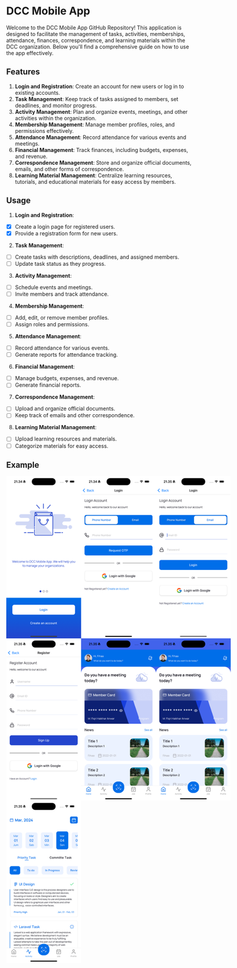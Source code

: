 # DCC Mobile App

Welcome to the DCC Mobile App GitHub Repository! This application is designed to facilitate the management of tasks, activities, memberships, attendance, finances, correspondence, and learning materials within the DCC organization. Below you'll find a comprehensive guide on how to use the app effectively.

## Features

1. **Login and Registration**: Create an account for new users or log in to existing accounts.
2. **Task Management**: Keep track of tasks assigned to members, set deadlines, and monitor progress.
3. **Activity Management**: Plan and organize events, meetings, and other activities within the organization.
4. **Membership Management**: Manage member profiles, roles, and permissions effectively.
5. **Attendance Management**: Record attendance for various events and meetings.
6. **Financial Management**: Track finances, including budgets, expenses, and revenue.
7. **Correspondence Management**: Store and organize official documents, emails, and other forms of correspondence.
8. **Learning Material Management**: Centralize learning resources, tutorials, and educational materials for easy access by members.

## Usage

1. **Login and Registration**:

- [x] Create a login page for registered users.
- [x] Provide a registration form for new users.

2. **Task Management**:

- [ ] Create tasks with descriptions, deadlines, and assigned members.
- [ ] Update task status as they progress.

3. **Activity Management**:

- [ ] Schedule events and meetings.
- [ ] Invite members and track attendance.

4. **Membership Management**:

- [ ] Add, edit, or remove member profiles.
- [ ] Assign roles and permissions.

5. **Attendance Management**:

- [ ] Record attendance for various events.
- [ ] Generate reports for attendance tracking.

6. **Financial Management**:

- [ ] Manage budgets, expenses, and revenue.
- [ ] Generate financial reports.

7. **Correspondence Management**:

- [ ] Upload and organize official documents.
- [ ] Keep track of emails and other correspondence.

8. **Learning Material Management**:

- [ ] Upload learning resources and materials.
- [ ] Categorize materials for easy access.

## Example

<div style="display: flex; justify-content: space-between;">
    <img src="https://github.com/Holymaiden/dcc-mobile/blob/1fbeb531211d55b2308f9ad7cb22896ca680b579/assets/images/git/App1.png" alt="App1" width="200"/>
    <img src="https://github.com/Holymaiden/dcc-mobile/blob/1fbeb531211d55b2308f9ad7cb22896ca680b579/assets/images/git/App4.png" alt="App4" width="200"/>
    <img src="https://github.com/Holymaiden/dcc-mobile/blob/1fbeb531211d55b2308f9ad7cb22896ca680b579/assets/images/git/App5.png" alt="App5" width="200"/>
</div>
<div style="display: flex; justify-content: space-between;">
    <img src="https://github.com/Holymaiden/dcc-mobile/blob/1fbeb531211d55b2308f9ad7cb22896ca680b579/assets/images/git/App6.png" alt="App6" width="200"/>
    <img src="https://github.com/Holymaiden/dcc-mobile/blob/1fbeb531211d55b2308f9ad7cb22896ca680b579/assets/images/git/App7.png" alt="App7" width="200"/>
    <img src="https://github.com/Holymaiden/dcc-mobile/blob/1fbeb531211d55b2308f9ad7cb22896ca680b579/assets/images/git/App8.png" alt="App8" width="200"/>
</div>

<div style="display: flex; justify-content: space-between;">
    <img src="https://github.com/Holymaiden/dcc-mobile/blob/1fbeb531211d55b2308f9ad7cb22896ca680b579/assets/images/git/App9.png" alt="App9" width="200"/>
</div>
